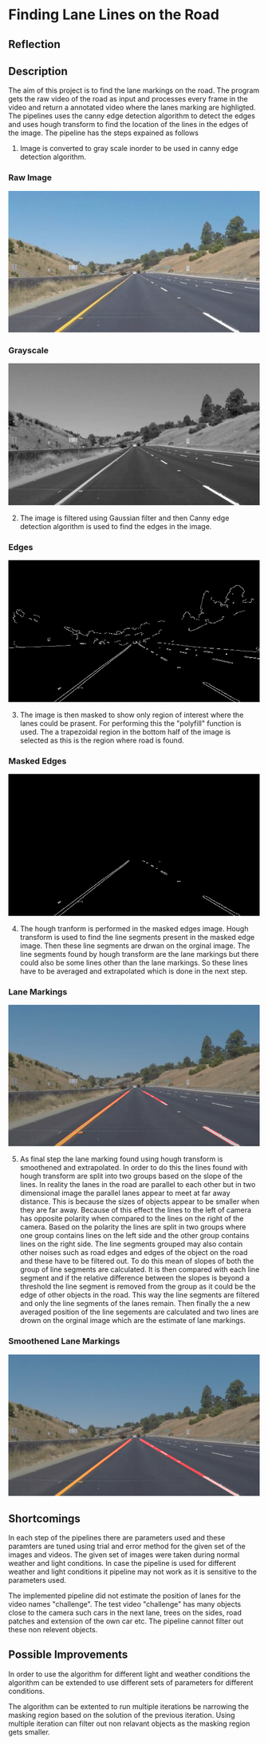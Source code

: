 # Finding Lane Lines on the Road

## Reflection

## Description

The aim of this project is to find the lane markings on the road. The program gets the raw video of the road as input and processes every frame in the video and return a annotated video where the lanes marking are highligted. The pipelines uses the canny edge detection algorithm to detect the edges and uses hough transform to find the location of the lines in the edges of the image. The pipeline has the steps expained as follows

[//]: # (Image References)

[image1]: ./test_images/whiteCarLaneSwitch.jpg "raw_image"
[image2]: ./test_images_output/grayscale.jpg
[image3]: ./test_images_output/edges.jpg
[image4]: ./test_images_output/masked_edges.jpg
[image5]: ./test_images_output/lane_markings.jpg
[image6]: ./test_images_output/lane_markings_smooth.jpg

1. Image is converted to gray scale inorder to be used in canny edge detection algorithm.

### Raw Image
![alt text][image1]

### Grayscale
![grayscale][image2]

2. The image is filtered using Gaussian filter and then Canny edge detection algorithm is used to find the edges in the image.
### Edges
![canny edge][image3]

3. The image is then masked to show only region of interest where the lanes could be prasent. For performing this the "polyfill" function is used. The a trapezoidal region in the bottom half of the image is selected as this is the region where road is found.
### Masked Edges
![masked edge][image4]

4. The hough tranform is performed in the masked edges image. Hough transform is used to find the line segments present in the masked edge image. Then these line segments are drwan on the orginal image. The line segments found by hough transform are the lane markings but there could also be some lines other than the lane markings. So these lines have to be averaged and extrapolated which is done in the next step.

### Lane Markings
![lane_markings][image5]

5. As final step the lane marking found using hough transform is smoothened and extrapolated. In order to do this the lines found with hough transform are split into two groups based on the slope of the lines. In reality the lanes in the road are parallel to each other but in two dimensional image the parallel lanes appear to meet at far away distance. This is because the sizes of objects appear to be smaller when they are far away. Because of this effect the lines to the left of camera has opposite polarity when compared to the lines on the right of the camera. Based on the polarity the lines are split in two groups where one group contains lines on the left side and the other group contains lines on the right side. The line segments grouped may also contain other noises such as road edges and edges of the object on the road and these have to be filtered out. To do this mean of slopes of both the group of line segments are calculated. It is then compared with each line segment and if the relative difference between the slopes is beyond a threshold the line segment is removed from the group as it could be the edge of other objects in the road. This way the line segments are filtered and only the line segments of the lanes remain. Then finally the a new averaged position of the line segements are calculated and two lines are drown on the orginal image which are the estimate of lane markings.

### Smoothened Lane Markings

![smooth lane marking][image6]

## Shortcomings

In each step of the pipelines there are parameters used and these paramters are tuned using trial and error method for the given set of the images and videos. The given set of images were taken during normal weather and light conditions. In case the pipeline is used for different weather and light conditions it pipeline may not work as it is sensitive to the parameters used. 

The implemented pipeline did not estimate the position of lanes for the video names "challenge". The test video "challenge" has many objects close to the camera such cars in the next lane, trees on the sides, road patches and extension of the own car etc. The pipeline cannot filter out these non relevent objects.

## Possible Improvements

In order to use the algorithm for different light and weather conditions the algorithm can be extended to use different sets of parameters for different conditions.

The algorithm can be extented to run multiple iterations be narrowing the masking region based on the solution of the previous iteration. Using multiple iteration can filter out non relavant objects as the masking region gets smaller.









